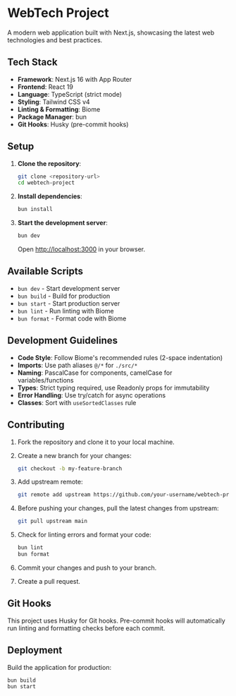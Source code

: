 # WebTech Project

A modern web application built with Next.js, showcasing the latest web technologies and best practices.

## Tech Stack

- **Framework**: Next.js 16 with App Router
- **Frontend**: React 19
- **Language**: TypeScript (strict mode)
- **Styling**: Tailwind CSS v4
- **Linting & Formatting**: Biome
- **Package Manager**: bun
- **Git Hooks**: Husky (pre-commit hooks)

## Setup

1. **Clone the repository**:

   ```bash
   git clone <repository-url>
   cd webtech-project
   ```

2. **Install dependencies**:

   ```bash
   bun install
   ```

3. **Start the development server**:

   ```bash
   bun dev
   ```

   Open [http://localhost:3000](http://localhost:3000) in your browser.

## Available Scripts

- `bun dev` - Start development server
- `bun build` - Build for production
- `bun start` - Start production server
- `bun lint` - Run linting with Biome
- `bun format` - Format code with Biome

## Development Guidelines

- **Code Style**: Follow Biome's recommended rules (2-space indentation)
- **Imports**: Use path aliases `@/*` for `./src/*`
- **Naming**: PascalCase for components, camelCase for variables/functions
- **Types**: Strict typing required, use Readonly props for immutability
- **Error Handling**: Use try/catch for async operations
- **Classes**: Sort with `useSortedClasses` rule

## Contributing

1. Fork the repository and clone it to your local machine.
2. Create a new branch for your changes:

   ```bash
   git checkout -b my-feature-branch
   ```

3. Add upstream remote:

   ```bash
   git remote add upstream https://github.com/your-username/webtech-project.git
   ```

4. Before pushing your changes, pull the latest changes from upstream:

   ```bash
   git pull upstream main
   ```

5. Check for linting errors and format your code:

   ```bash
   bun lint
   bun format
   ```

6. Commit your changes and push to your branch.
7. Create a pull request.

## Git Hooks

This project uses Husky for Git hooks. Pre-commit hooks will automatically run linting and formatting checks before each commit.

## Deployment

Build the application for production:

```bash
bun build
bun start
```
